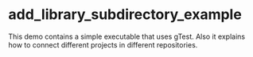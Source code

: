
# add_library_subdirectory_example

This demo contains a simple executable that uses gTest. Also it explains how to connect different
projects in different repositories.
